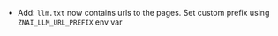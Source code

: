 * Add: `llm.txt` now contains urls to the pages. Set custom prefix using `ZNAI_LLM_URL_PREFIX` env var